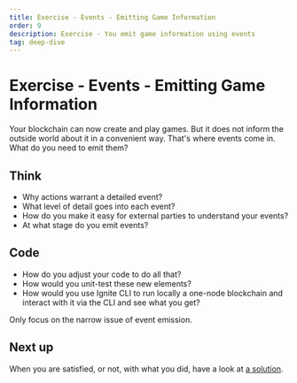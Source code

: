 ```yaml
---
title: Exercise - Events - Emitting Game Information
order: 9
description: Exercise - You emit game information using events
tag: deep-dive
---
```


# Exercise - Events - Emitting Game Information

Your blockchain can now create and play games. But it does not inform the outside world about it in a convenient way. That's where events come in. What do you need to emit them?

## Think

* Why actions warrant a detailed event?
* What level of detail goes into each event?
* How do you make it easy for external parties to understand your events?
* At what stage do you emit events?

## Code

* How do you adjust your code to do all that?
* How would you unit-test these new elements?
* How would you use Ignite CLI to run locally a one-node blockchain and interact with it via the CLI and see what you get?

Only focus on the narrow issue of event emission.

## Next up

When you are satisfied, or not, with what you did, have a look at [a solution](../4-my-own-chain/events.md).
